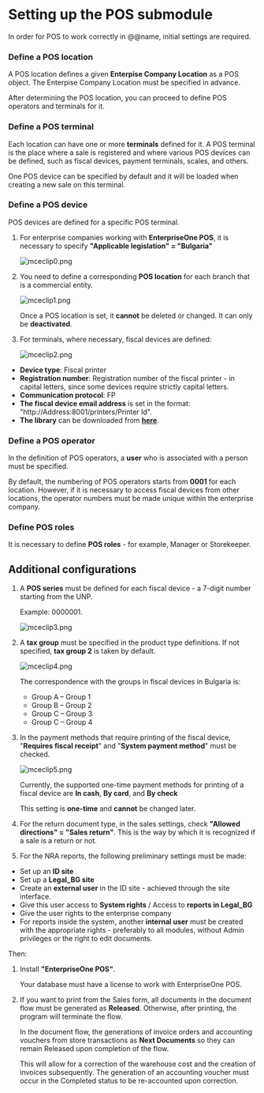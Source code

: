 # Setting up the POS submodule

In order for POS to work correctly in @@name, initial settings are required.

### Define a POS location

A POS location defines a given **Enterpise Company Location** as a POS object. The Enterpise Company Location must be specified in advance. 

After determining the POS location, you can proceed to define POS operators and terminals for it.

### Define a POS terminal

Each location can have one or more **terminals** defined for it. A POS terminal is the place where a sale is registered and where various POS devices can be defined, such as fiscal devices, payment terminals, scales, and others.

One POS device can be specified by default and it will be loaded when creating a new sale on this terminal.

### Define a POS device

POS devices are defined for a specific POS terminal.

1. For enterprise companies working with **EnterpriseOne POS**, it is necessary to specify **"Applicable legislation" = "Bulgaria"**

   ![mceclip0.png](https://support.erp.net/hc/article_attachments/360003164800/mceclip0.png)

2. You need to define a corresponding **POS location** for each branch that is a commercial entity.

   ![mceclip1.png](https://support.erp.net/hc/article_attachments/360003252419/mceclip1.png)

   Once a POS location is set, it **cannot** be deleted or changed. It can only be **deactivated**.

3. For terminals, where necessary, fiscal devices are defined:

   ![mceclip2.png](https://support.erp.net/hc/article_attachments/360003164880/mceclip2.png)

- **Device type**: Fiscal printer
- **Registration number**: Registration number of the fiscal printer - in capital letters, since some devices require strictly capital letters.
- **Communication protocol**: FP
- **The fiscal device email address** is set in the format: "http://Address:8001/printers/Printer Id".
- **The library** can be downloaded from **[here](https://github.com/erpnet/ErpNet.FP)**.

### Define a POS operator

In the definition of POS operators, a **user** who is associated with a person must be specified.

By default, the numbering of POS operators starts from **0001** for each location. However, if it is necessary to access fiscal devices from other locations, the operator numbers must be made unique within the enterprise company.

### Define POS roles

It is necessary to define **POS roles** - for example, Manager or Storekeeper.

## Additional configurations

1. A **POS series** must be defined for each fiscal device - a 7-digit number starting from the UNP.

   Example: 0000001.
   
   ![mceclip3.png](https://support.erp.net/hc/article_attachments/360003164900/mceclip3.png)

2. A **tax group** must be specified in the product type definitions. If not specified, **tax group 2** is taken by default.

   ![mceclip4.png](https://support.erp.net/hc/article_attachments/360003164920/mceclip4.png)

   The correspondence with the groups in fiscal devices in Bulgaria is:
    
   - Group A – Group 1
   - Group B – Group 2
   - Group C – Group 3
   - Group C – Group 4

3. In the payment methods that require printing of the fiscal device, "**Requires fiscal receipt**" and "**System payment method**" must be checked.

   ![mceclip5.png](https://support.erp.net/hc/article_attachments/360003252439/mceclip5.png)

   Currently, the supported one-time payment methods for printing of a fiscal device are **In cash**, **By card**, and **By check**

   This setting is **one-time** and **cannot** be changed later.
    
4. For the return document type, in the sales settings, check **"Allowed directions" = "Sales return"**. This is the way by which it is recognized if a sale is a return or not.

5. For the NRA reports, the following preliminary settings must be made:

- Set up an **ID site**
- Set up a **Legal_BG site**
- Create an **external user** in the ID site - achieved through the site interface.
- Give this user access to **System rights** / Access to **reports in Legal_BG**
- Give the user rights to the enterprise company
- For reports inside the system, another **internal user** must be created with the appropriate rights - preferably to all modules, without Admin privileges or the right to edit documents.
    
Then:

1. Install **"EnterpriseOne POS"**.

   Your database must have a license to work with EnterpriseOne POS.

2. If you want to print from the Sales form, all documents in the document flow must be generated as **Released**. Otherwise, after printing, the program will terminate the flow.

   In the document flow, the generations of invoice orders and accounting vouchers from store transactions as **Next Documents** so they can remain Released upon completion of the flow. 

   This will allow for a correction of the warehouse cost and the creation of invoices subsequently. The generation of an accounting voucher must occur in the Completed status to be re-accounted upon correction.

